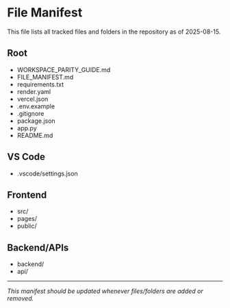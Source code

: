 # File Manifest

This file lists all tracked files and folders in the repository as of 2025-08-15.

## Root
- WORKSPACE_PARITY_GUIDE.md
- FILE_MANIFEST.md
- requirements.txt
- render.yaml
- vercel.json
- .env.example
- .gitignore
- package.json
- app.py
- README.md

## VS Code
- .vscode/settings.json

## Frontend
- src/
- pages/
- public/

## Backend/APIs
- backend/
- api/

---

_This manifest should be updated whenever files/folders are added or removed._